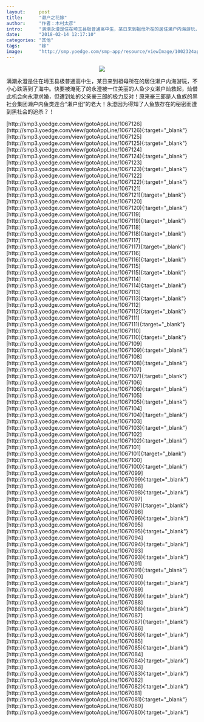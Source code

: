 ```yaml
---
layout:     post
title:      "濑户之花嫁"
author:     "作者：木村太彦"
intro:      "满潮永澄是住在埼玉县极普通高中生，某日来到祖母所在的居住濑户内海游玩，不小心跌落到了海中。快要被淹死了的永澄被一位美丽的人鱼少女濑户灿救起，灿借此机会向永澄求婚，但遭到灿的父亲豪三郎的极力反对！原来豪三郎是人鱼族的黑社会集团濑户内鱼类连合“濑户组”的老大！永澄因为得知了人鱼族存在的秘密而遭到黑社会的追杀？！"
date:       "2018-02-14 12:17:10"
categories: "其他"
tags:       "嫁"
image:      "http://smp.yoedge.com/smp-app/resource/viewImage/1002324appline.png"
---
```

<div style="text-align: center">
<p><img src="http://smp.yoedge.com/smp-app/resource/viewImage/1002324appline.png"/></p>
</div>
<p class="post-meta">
<span>满潮永澄是住在埼玉县极普通高中生，某日来到祖母所在的居住濑户内海游玩，不小心跌落到了海中。快要被淹死了的永澄被一位美丽的人鱼少女濑户灿救起，灿借此机会向永澄求婚，但遭到灿的父亲豪三郎的极力反对！原来豪三郎是人鱼族的黑社会集团濑户内鱼类连合“濑户组”的老大！永澄因为得知了人鱼族存在的秘密而遭到黑社会的追杀？！</span>
</p>
[http://smp3.yoedge.com/view/gotoAppLine/1067126](http://smp3.yoedge.com/view/gotoAppLine/1067126){:target="_blank"}
[http://smp3.yoedge.com/view/gotoAppLine/1067125](http://smp3.yoedge.com/view/gotoAppLine/1067125){:target="_blank"}
[http://smp3.yoedge.com/view/gotoAppLine/1067124](http://smp3.yoedge.com/view/gotoAppLine/1067124){:target="_blank"}
[http://smp3.yoedge.com/view/gotoAppLine/1067123](http://smp3.yoedge.com/view/gotoAppLine/1067123){:target="_blank"}
[http://smp3.yoedge.com/view/gotoAppLine/1067122](http://smp3.yoedge.com/view/gotoAppLine/1067122){:target="_blank"}
[http://smp3.yoedge.com/view/gotoAppLine/1067121](http://smp3.yoedge.com/view/gotoAppLine/1067121){:target="_blank"}
[http://smp3.yoedge.com/view/gotoAppLine/1067120](http://smp3.yoedge.com/view/gotoAppLine/1067120){:target="_blank"}
[http://smp3.yoedge.com/view/gotoAppLine/1067119](http://smp3.yoedge.com/view/gotoAppLine/1067119){:target="_blank"}
[http://smp3.yoedge.com/view/gotoAppLine/1067118](http://smp3.yoedge.com/view/gotoAppLine/1067118){:target="_blank"}
[http://smp3.yoedge.com/view/gotoAppLine/1067117](http://smp3.yoedge.com/view/gotoAppLine/1067117){:target="_blank"}
[http://smp3.yoedge.com/view/gotoAppLine/1067116](http://smp3.yoedge.com/view/gotoAppLine/1067116){:target="_blank"}
[http://smp3.yoedge.com/view/gotoAppLine/1067115](http://smp3.yoedge.com/view/gotoAppLine/1067115){:target="_blank"}
[http://smp3.yoedge.com/view/gotoAppLine/1067114](http://smp3.yoedge.com/view/gotoAppLine/1067114){:target="_blank"}
[http://smp3.yoedge.com/view/gotoAppLine/1067113](http://smp3.yoedge.com/view/gotoAppLine/1067113){:target="_blank"}
[http://smp3.yoedge.com/view/gotoAppLine/1067112](http://smp3.yoedge.com/view/gotoAppLine/1067112){:target="_blank"}
[http://smp3.yoedge.com/view/gotoAppLine/1067111](http://smp3.yoedge.com/view/gotoAppLine/1067111){:target="_blank"}
[http://smp3.yoedge.com/view/gotoAppLine/1067110](http://smp3.yoedge.com/view/gotoAppLine/1067110){:target="_blank"}
[http://smp3.yoedge.com/view/gotoAppLine/1067109](http://smp3.yoedge.com/view/gotoAppLine/1067109){:target="_blank"}
[http://smp3.yoedge.com/view/gotoAppLine/1067108](http://smp3.yoedge.com/view/gotoAppLine/1067108){:target="_blank"}
[http://smp3.yoedge.com/view/gotoAppLine/1067107](http://smp3.yoedge.com/view/gotoAppLine/1067107){:target="_blank"}
[http://smp3.yoedge.com/view/gotoAppLine/1067106](http://smp3.yoedge.com/view/gotoAppLine/1067106){:target="_blank"}
[http://smp3.yoedge.com/view/gotoAppLine/1067105](http://smp3.yoedge.com/view/gotoAppLine/1067105){:target="_blank"}
[http://smp3.yoedge.com/view/gotoAppLine/1067104](http://smp3.yoedge.com/view/gotoAppLine/1067104){:target="_blank"}
[http://smp3.yoedge.com/view/gotoAppLine/1067103](http://smp3.yoedge.com/view/gotoAppLine/1067103){:target="_blank"}
[http://smp3.yoedge.com/view/gotoAppLine/1067102](http://smp3.yoedge.com/view/gotoAppLine/1067102){:target="_blank"}
[http://smp3.yoedge.com/view/gotoAppLine/1067101](http://smp3.yoedge.com/view/gotoAppLine/1067101){:target="_blank"}
[http://smp3.yoedge.com/view/gotoAppLine/1067100](http://smp3.yoedge.com/view/gotoAppLine/1067100){:target="_blank"}
[http://smp3.yoedge.com/view/gotoAppLine/1067099](http://smp3.yoedge.com/view/gotoAppLine/1067099){:target="_blank"}
[http://smp3.yoedge.com/view/gotoAppLine/1067098](http://smp3.yoedge.com/view/gotoAppLine/1067098){:target="_blank"}
[http://smp3.yoedge.com/view/gotoAppLine/1067097](http://smp3.yoedge.com/view/gotoAppLine/1067097){:target="_blank"}
[http://smp3.yoedge.com/view/gotoAppLine/1067096](http://smp3.yoedge.com/view/gotoAppLine/1067096){:target="_blank"}
[http://smp3.yoedge.com/view/gotoAppLine/1067095](http://smp3.yoedge.com/view/gotoAppLine/1067095){:target="_blank"}
[http://smp3.yoedge.com/view/gotoAppLine/1067094](http://smp3.yoedge.com/view/gotoAppLine/1067094){:target="_blank"}
[http://smp3.yoedge.com/view/gotoAppLine/1067093](http://smp3.yoedge.com/view/gotoAppLine/1067093){:target="_blank"}
[http://smp3.yoedge.com/view/gotoAppLine/1067091](http://smp3.yoedge.com/view/gotoAppLine/1067091){:target="_blank"}
[http://smp3.yoedge.com/view/gotoAppLine/1067090](http://smp3.yoedge.com/view/gotoAppLine/1067090){:target="_blank"}
[http://smp3.yoedge.com/view/gotoAppLine/1067089](http://smp3.yoedge.com/view/gotoAppLine/1067089){:target="_blank"}
[http://smp3.yoedge.com/view/gotoAppLine/1067088](http://smp3.yoedge.com/view/gotoAppLine/1067088){:target="_blank"}
[http://smp3.yoedge.com/view/gotoAppLine/1067087](http://smp3.yoedge.com/view/gotoAppLine/1067087){:target="_blank"}
[http://smp3.yoedge.com/view/gotoAppLine/1067086](http://smp3.yoedge.com/view/gotoAppLine/1067086){:target="_blank"}
[http://smp3.yoedge.com/view/gotoAppLine/1067085](http://smp3.yoedge.com/view/gotoAppLine/1067085){:target="_blank"}
[http://smp3.yoedge.com/view/gotoAppLine/1067084](http://smp3.yoedge.com/view/gotoAppLine/1067084){:target="_blank"}
[http://smp3.yoedge.com/view/gotoAppLine/1067083](http://smp3.yoedge.com/view/gotoAppLine/1067083){:target="_blank"}
[http://smp3.yoedge.com/view/gotoAppLine/1067082](http://smp3.yoedge.com/view/gotoAppLine/1067082){:target="_blank"}
[http://smp3.yoedge.com/view/gotoAppLine/1067081](http://smp3.yoedge.com/view/gotoAppLine/1067081){:target="_blank"}
[http://smp3.yoedge.com/view/gotoAppLine/1067080](http://smp3.yoedge.com/view/gotoAppLine/1067080){:target="_blank"}


